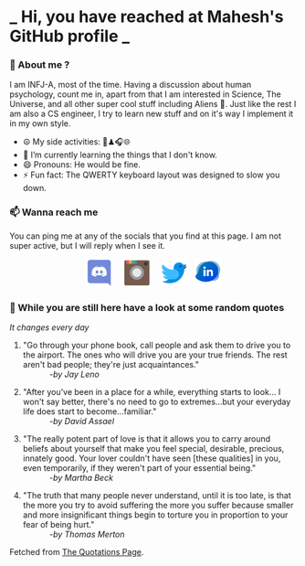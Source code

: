 # **_ Hi, you have reached at Mahesh's GitHub profile _**
### 🌸 About me ?
I am INFJ-A, most of the time. Having a discussion about human psychology, count me in, apart from that I am interested in Science, The Universe, and all other super cool stuff including Aliens 🤫. Just like the rest I am also a CS engineer, I try to learn new stuff and on it's way I implement it in my own style. 
- ☮ My side activities: 🎨♟🎧🌐
- 🌱 I’m currently learning the things that I don't know.
- 😄 Pronouns: He would be fine.
- ⚡ Fun fact: The QWERTY keyboard layout was designed to slow you down.

### 📫 Wanna reach me
You can ping me at any of the socials that you find at this page. I am not super active, but I will reply when I see it.
<p align="center">
<a href="https://discordapp.com/users/733328856957714472"><img src="./Assets/Papirus-Team-Papirus-Apps-Discord.svg" height="50px" width="50px" ></a>&nbsp; &nbsp;  
<a href ="https://instagram.com/obl1v_on"><img src="./Assets/Papirus-Team-Papirus-Apps-Instagram.svg" height="50px" width="50px" ></a>&nbsp;  &nbsp; 
<a href ="https://twitter.com/MaheshN2000"><img src="./Assets/Papirus-Team-Papirus-Apps-Twitter.svg" height ="50px" width="50px" ></a>&nbsp;
<a href ="https://linkedin.com/in/mahesh2000"><img src="./Assets/in.png" height ="50px" width="50px" ></a>

</p>



### 🔰 While you are still here have a look at some random quotes
*It changes every day*

<!-- BLOG-POST-LIST:START -->
 1.  "Go through your phone book, call people and ask them to drive you to the airport. The ones who will drive you are your true friends. The rest aren't bad people; they're just acquaintances." <br> &emsp;&emsp;&emsp; <i>-by Jay Leno</i> 

 2.  "After you've been in a place for a while, everything starts to look... I won't say better, there's no need to go to extremes...but your everyday life does start to become...familiar." <br> &emsp;&emsp;&emsp; <i>-by David Assael</i> 

 3.  "The really potent part of love is that it allows you to carry around beliefs about yourself that make you feel special, desirable, precious, innately good. Your lover couldn't have seen [these qualities] in you, even temporarily, if they weren't part of your essential being." <br> &emsp;&emsp;&emsp; <i>-by Martha Beck</i> 

 4.  "The truth that many people never understand, until it is too late, is that the more you try to avoid suffering the more you suffer because smaller and more insignificant things begin to torture you in proportion to your fear of being hurt." <br> &emsp;&emsp;&emsp; <i>-by Thomas Merton</i> 
<!-- BLOG-POST-LIST:END -->
Fetched from <a href="http://www.quotationspage.com/data/mqotd.rss"> The Quotations Page</a>.
<!-- The above quotes are fetched from " http://www.quotationspage.com/data/mqotd.rss " and the github action used was gautamkrishnar/blog-post-workflow@master -->
